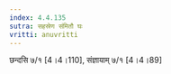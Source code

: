 ```yaml
---
index: 4.4.135
sutra: सहस्रेण संमितौ घः
vritti: anuvritti
---
```


छन्दसि ७/१ [4।4।110],  संज्ञायाम् ७/१ [4।4।89]